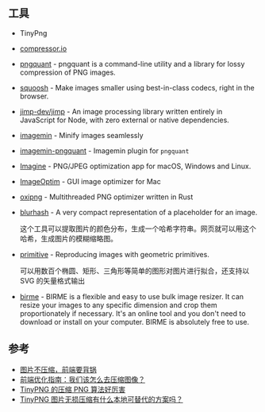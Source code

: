 ## 工具

- TinyPng
- [compressor.io](https://compressor.io/)
- [pngquant](https://pngquant.org/) - pngquant is a command-line utility and a library for lossy compression of PNG images.
- [squoosh](https://github.com/GoogleChromeLabs/squoosh) - Make images smaller using best-in-class codecs, right in the browser.
- [jimp-dev/jimp](https://github.com/jimp-dev/jimp) - An image processing library written entirely in JavaScript for Node, with zero external or native dependencies.
- [imagemin](https://github.com/imagemin/imagemin) - Minify images seamlessly
- [imagemin-pngquant](https://github.com/imagemin/imagemin-pngquant) - Imagemin plugin for `pngquant`
- [Imagine](https://github.com/meowtec/Imagine) - PNG/JPEG optimization app for macOS, Windows and Linux.
- [ImageOptim](https://github.com/ImageOptim/ImageOptim) - GUI image optimizer for Mac
- [oxipng](https://github.com/shssoichiro/oxipng) - Multithreaded PNG optimizer written in Rust
- [blurhash](https://github.com/woltapp/blurhash) - A very compact representation of a placeholder for an image.

    这个工具可以提取图片的颜色分布，生成一个哈希字符串。网页就可以用这个哈希，生成图片的模糊缩略图。

- [primitive](https://github.com/fogleman/primitive) - Reproducing images with geometric primitives.

    可以用数百个椭圆、矩形、三角形等简单的图形对图片进行拟合，还支持以 SVG 的矢量格式输出

- [birme](https://www.birme.net/) - BIRME is a flexible and easy to use bulk image resizer. It can resize your images to any specific dimension and crop them proportionately if necessary. It's an online tool and you don't need to download or install on your computer. BIRME is absolutely free to use.

## 参考

- [图片不压缩，前端要背锅](https://mp.weixin.qq.com/s/VU_aKmFqk24yYBWR98QCdw)
- [前端优化指南：我们该怎么去压缩图像？](https://juejin.cn/post/7138310874787217439)
- [TinyPNG 的压缩 PNG 算法好厉害](https://www.v2ex.com/t/151976)
- [TinyPNG 图片无损压缩有什么本地可替代的方案吗？](https://www.v2ex.com/t/508416)
